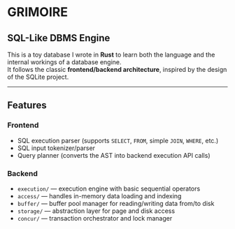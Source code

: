 # GRIMOIRE
## SQL-Like DBMS Engine

This is a toy database I wrote in **Rust** to learn both the language and the internal workings of a database engine.  
It follows the classic **frontend/backend architecture**, inspired by the design of the SQLite project.

---

## Features

### Frontend
- SQL execution parser (supports `SELECT`, `FROM`, simple `JOIN`, `WHERE`, etc.)
- SQL input tokenizer/parser
- Query planner (converts the AST into backend execution API calls)

### Backend
- `execution/` — execution engine with basic sequential operators
- `access/` — handles in-memory data loading and indexing
- `buffer/` — buffer pool manager for reading/writing data from/to disk
- `storage/` — abstraction layer for page and disk access
- `concur/` — transaction orchestrator and lock manager


